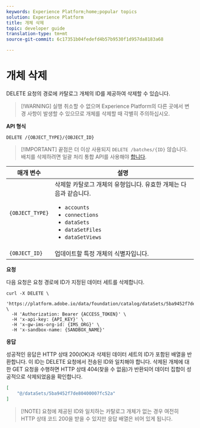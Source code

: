 ```yaml
---
keywords: Experience Platform;home;popular topics
solution: Experience Platform
title: 개체 삭제
topic: developer guide
translation-type: tm+mt
source-git-commit: 6c17351b04fedefd4b57b9530f1d957da8183a68

---
```



# 개체 삭제

DELETE 요청의 경로에 카탈로그 개체의 ID를 제공하여 삭제할 수 있습니다.

>[!WARNING] 실행 취소할 수 없으며 Experience Platform의 다른 곳에서 변경 사항이 발생할 수 있으므로 개체를 삭제할 때 각별히 주의하십시오.

**API 형식**

```http
DELETE /{OBJECT_TYPE}/{OBJECT_ID}
```

>[!IMPORTANT] 끝점은 더 이상 사용되지 `DELETE /batches/{ID}` 않습니다. 배치를 삭제하려면 일괄 처리 통합 API를 사용해야 [합니다](../../ingestion/batch-ingestion/api-overview.md#delete-a-batch).

| 매개 변수 | 설명 |
| --- | --- |
| `{OBJECT_TYPE}` | 삭제할 카탈로그 개체의 유형입니다. 유효한 개체는 다음과 같습니다. <ul><li>`accounts`</li><li>`connections`</li><li>`dataSets`</li><li>`dataSetFiles`</li><li>`dataSetViews`</li></ul> |
| `{OBJECT_ID}` | 업데이트할 특정 개체의 식별자입니다. |

**요청**

다음 요청은 요청 경로에 ID가 지정된 데이터 세트를 삭제합니다.

```shell
curl -X DELETE \
  'https://platform.adobe.io/data/foundation/catalog/dataSets/5ba9452f7de80400007fc52a' \
  -H 'Authorization: Bearer {ACCESS_TOKEN}' \
  -H 'x-api-key: {API_KEY}' \
  -H 'x-gw-ims-org-id: {IMS_ORG}' \
  -H 'x-sandbox-name: {SANDBOX_NAME}'
```

**응답**

성공적인 응답은 HTTP 상태 200(OK)과 삭제된 데이터 세트의 ID가 포함된 배열을 반환합니다. 이 ID는 DELETE 요청에서 전송된 ID와 일치해야 합니다. 삭제된 개체에 대한 GET 요청을 수행하면 HTTP 상태 404(찾을 수 없음)가 반환되어 데이터 집합이 성공적으로 삭제되었음을 확인합니다.

```json
[
    "@/dataSets/5ba9452f7de80400007fc52a"
]
```

>[!NOTE] 요청에 제공된 ID와 일치하는 카탈로그 개체가 없는 경우 여전히 HTTP 상태 코드 200을 받을 수 있지만 응답 배열은 비어 있게 됩니다.
